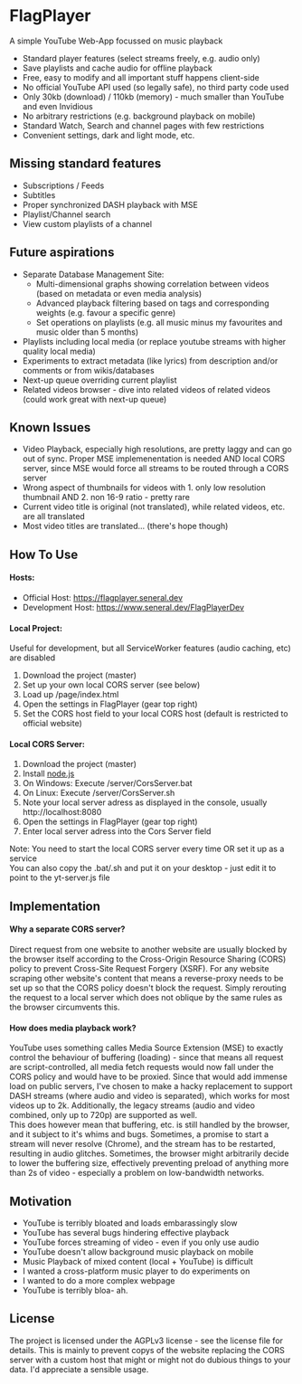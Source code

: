 # FlagPlayer
A simple YouTube Web-App focussed on music playback

- Standard player features (select streams freely, e.g. audio only)
- Save playlists and cache audio for offline playback
- Free, easy to modify and all important stuff happens client-side
- No official YouTube API used (so legally safe), no third party code used
- Only 30kb (download) / 110kb (memory) - much smaller than YouTube and even Invidious
- No arbitrary restrictions (e.g. background playback on mobile)
- Standard Watch, Search and channel pages with few restrictions
- Convenient settings, dark and light mode, etc.

## Missing standard features
- Subscriptions / Feeds
- Subtitles
- Proper synchronized DASH playback with MSE
- Playlist/Channel search
- View custom playlists of a channel 

## Future aspirations
- Separate Database Management Site: 
	- Multi-dimensional graphs showing correlation between videos (based on metadata or even media analysis)
	- Advanced playback filtering based on tags and corresponding weights (e.g. favour a specific genre)
	- Set operations on playlists (e.g. all music minus my favourites and music older than 5 months)
- Playlists including local media (or replace youtube streams with higher quality local media)
- Experiments to extract metadata (like lyrics) from description and/or comments or from wikis/databases
- Next-up queue overriding current playlist
- Related videos browser - dive into related videos of related videos (could work great with next-up queue) 

## Known Issues
- Video Playback, especially high resolutions, are pretty laggy and can go out of sync. Proper MSE implemenentation is needed AND local CORS server, since MSE would force all streams to be routed through a CORS server
- Wrong aspect of thumbnails for videos with 1. only low resolution thumbnail AND 2. non 16-9 ratio - pretty rare
- Current video title is original (not translated), while related videos, etc. are all translated
- Most video titles are translated... (there's hope though)

## How To Use

#### Hosts:  
- Official Host: https://flagplayer.seneral.dev  
- Development Host: https://www.seneral.dev/FlagPlayerDev  

#### Local Project:  

Useful for development, but all ServiceWorker features (audio caching, etc) are disabled
1. Download the project (master)
2. Set up your own local CORS server (see below)   
3. Load up /page/index.html  
4. Open the settings in FlagPlayer (gear top right)  
5. Set the CORS host field to your local CORS host (default is restricted to official website)   

#### Local CORS Server:  

1. Download the project (master)
2. Install [node.js](https://nodejs.org)
3. On Windows: Execute /server/CorsServer.bat
4. On Linux: Execute /server/CorsServer.sh
5. Note your local server adress as displayed in the console, usually http://localhost:8080
6. Open the settings in FlagPlayer (gear top right)
7. Enter local server adress into the Cors Server field

Note: You need to start the local CORS server every time OR set it up as a service  
You can also copy the .bat/.sh and put it on your desktop - just edit it to point to the yt-server.js file  

## Implementation

#### Why a separate CORS server?	
Direct request from one website to another website are usually blocked by the browser itself according to the Cross-Origin Resource Sharing (CORS) policy to prevent Cross-Site Request Forgery (XSRF). For any website scraping other website's content that means a reverse-proxy needs to be set up so that the CORS policy doesn't block the request. Simply rerouting the request to a local server which does not oblique by the same rules as the browser circumvents this.

#### How does media playback work?
YouTube uses something calles Media Source Extension (MSE) to exactly control the behaviour of buffering (loading) - since that means all request are script-controlled, all media fetch requests would now fall under the CORS policy and would have to be proxied. Since that would add immense load on public servers, I've chosen to make a hacky replacement to support DASH streams (where audio and video is separated), which works for most videos up to 2k. Additionally, the legacy streams (audio and video combined, only up to 720p) are supported as well. <br>
This does however mean that buffering, etc. is still handled by the browser, and it subject to it's whims and bugs.   Sometimes, a promise to start a stream will never resolve (Chrome), and the stream has to be restarted, resulting in audio glitches. Sometimes, the browser might arbitrarily decide to lower the buffering size, effectively preventing preload of anything more than 2s of video - especially a problem on low-bandwidth networks.

## Motivation
- YouTube is terribly bloated and loads embarassingly slow
- YouTube has several bugs hindering effective playback
- YouTube forces streaming of video - even if you only use audio
- YouTube doesn't allow background music playback on mobile
- Music Playback of mixed content (local + YouTube) is difficult
- I wanted a cross-platform music player to do experiments on
- I wanted to do a more complex webpage
- YouTube is terribly bloa- ah.

## License
The project is licensed under the AGPLv3 license - see the license file for details.
This is mainly to prevent copys of the website replacing the CORS server with a custom host that might or might not do dubious things to your data. I'd appreciate a sensible usage.
